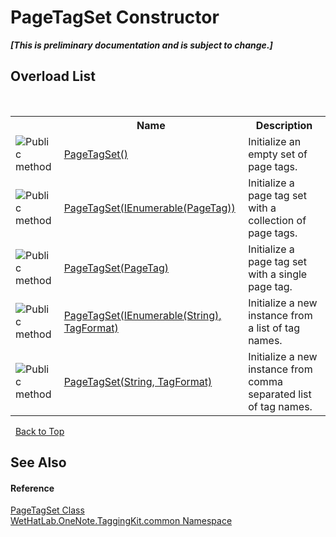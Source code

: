 # PageTagSet Constructor 
 _**\[This is preliminary documentation and is subject to change.\]**_


## Overload List
&nbsp;<table><tr><th></th><th>Name</th><th>Description</th></tr><tr><td>![Public method](media/pubmethod.gif "Public method")</td><td><a href="bbb5a505-c874-9fb3-61e5-5aa929434553">PageTagSet()</a></td><td>
Initialize an empty set of page tags.</td></tr><tr><td>![Public method](media/pubmethod.gif "Public method")</td><td><a href="b50f0104-68d9-e5d4-1bc1-2a6ae7745247">PageTagSet(IEnumerable(PageTag))</a></td><td>
Initialize a page tag set with a collection of page tags.</td></tr><tr><td>![Public method](media/pubmethod.gif "Public method")</td><td><a href="3a0682bb-315e-0d6f-0de9-bebdbbd14955">PageTagSet(PageTag)</a></td><td>
Initialize a page tag set with a single page tag.</td></tr><tr><td>![Public method](media/pubmethod.gif "Public method")</td><td><a href="3a7f21a6-9c25-ab3f-8976-f54707844406">PageTagSet(IEnumerable(String), TagFormat)</a></td><td>
Initialize a new instance from a list of tag names.</td></tr><tr><td>![Public method](media/pubmethod.gif "Public method")</td><td><a href="f2656f7d-cb06-e02c-1794-597355ab1f33">PageTagSet(String, TagFormat)</a></td><td>
Initialize a new instance from comma separated list of tag names.</td></tr></table>&nbsp;
<a href="#pagetagset-constructor">Back to Top</a>

## See Also


#### Reference
<a href="554491c7-28c3-9873-8c41-84e47e982ada">PageTagSet Class</a><br /><a href="bcdbab9c-63d1-48a4-6937-af53fb8d9a55">WetHatLab.OneNote.TaggingKit.common Namespace</a><br />